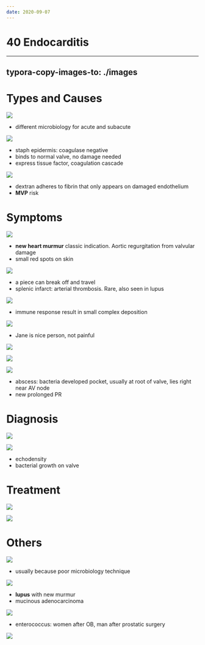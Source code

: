 ```yaml
---
date: 2020-09-07
---
```


# 40 Endocarditis
---

## typora-copy-images-to: ./images

# Types and Causes

<!-- 2 types of endocarditis, different symptoms, causes -->

![](https://photos.thisispiggy.com/file/wikiFiles/QqrqIYT.jpg)

- different microbiology for acute and subacute

<!-- endocarditis acute and subacute causes -->

![](https://photos.thisispiggy.com/file/wikiFiles/VJNWUtM.jpg)

- staph epidermis: coagulase negative
- binds to normal valve, no damage needed
- express tissue factor, coagulation cascade

![](https://photos.thisispiggy.com/file/wikiFiles/45tvkFM.jpg)

- dextran adheres to fibrin that only appears on damaged endothelium
- **MVP** risk

# Symptoms

<!-- endocarditis symptoms, special symptoms -->

![](https://photos.thisispiggy.com/file/wikiFiles/msYDEbn.jpg)

- **new heart murmur** classic indication. Aortic regurgitation from valvular damage
- small red spots on skin

![](https://photos.thisispiggy.com/file/wikiFiles/rN3sdwy.jpg)

- a piece can break off and travel
- splenic infarct: arterial thrombosis. Rare, also seen in lupus

![](https://photos.thisispiggy.com/file/wikiFiles/0PLfZM6.jpg)

- immune response result in small complex deposition

![](https://photos.thisispiggy.com/file/wikiFiles/8x9JOZ5.jpg)

- Jane is nice person, not painful

![](https://photos.thisispiggy.com/file/wikiFiles/wTzE4Pd.jpg)

![](https://photos.thisispiggy.com/file/wikiFiles/84066736-881A-4456-B1B9-57E4A84F0EC9.jpg)

![](https://photos.thisispiggy.com/file/wikiFiles/DxFsV91.jpg)

- abscess: bacteria developed pocket, usually at root of valve, lies right near AV node
- new prolonged PR

# Diagnosis

<!-- endocarditis diagnosis -->

![](https://photos.thisispiggy.com/file/wikiFiles/1RXbWOM.jpg)

![](https://photos.thisispiggy.com/file/wikiFiles/bAIJSGD.jpg)

- echodensity
- bacterial growth on valve

# Treatment

<!-- endocarditis treatment, prophylaxis, when -->

![](https://photos.thisispiggy.com/file/wikiFiles/tep4hNI.jpg)

![](https://photos.thisispiggy.com/file/wikiFiles/AbN9XgH.jpg)

# Others

<!-- culture negative endocarditis is, causes -->

![](https://photos.thisispiggy.com/file/wikiFiles/1Uk66rN.jpg)

- usually because poor microbiology technique

<!-- lupus endocarditis is, symptoms, also seen when -->

![](https://photos.thisispiggy.com/file/wikiFiles/tPJ7Urr.jpg)

- **lupus** with new murmur
- mucinous adenocarcinoma

<!-- other types of endocarditis -->

![](https://photos.thisispiggy.com/file/wikiFiles/8p1EyMr.jpg)

- enterococcus: women after OB, man after prostatic surgery

![](https://photos.thisispiggy.com/file/wikiFiles/iPpAxXo.jpg)
